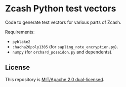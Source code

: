 # Zcash Python test vectors

Code to generate test vectors for various parts of Zcash.

Requirements:
- `pyblake2`
- `chacha20poly1305` (for `sapling_note_encryption.py`).
- `numpy` (for `orchard_poseidon.py` and dependents).

## License

This repository is [MIT/Apache 2.0 dual-licensed](COPYING.md).
